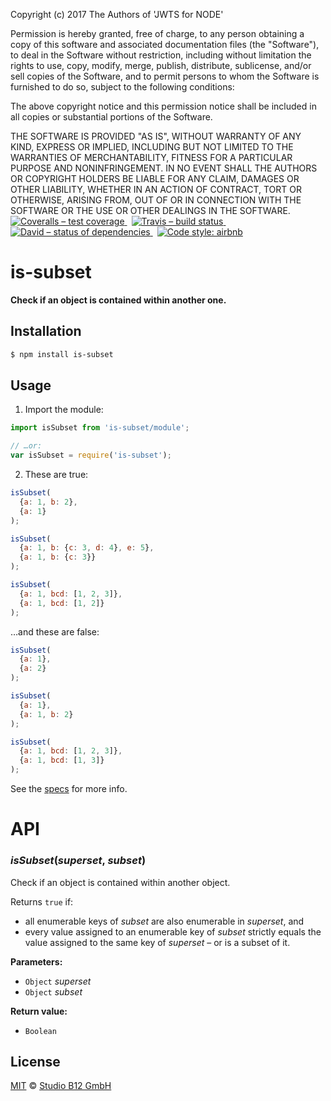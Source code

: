 Copyright (c) 2017 The Authors of 'JWTS for NODE'

Permission is hereby granted, free of charge, to any person obtaining a copy of
this software and associated documentation files (the "Software"), to deal in
the Software without restriction, including without limitation the rights to
use, copy, modify, merge, publish, distribute, sublicense, and/or sell copies of
the Software, and to permit persons to whom the Software is furnished to do so,
subject to the following conditions:

The above copyright notice and this permission notice shall be included in all
copies or substantial portions of the Software.

THE SOFTWARE IS PROVIDED "AS IS", WITHOUT WARRANTY OF ANY KIND, EXPRESS OR
IMPLIED, INCLUDING BUT NOT LIMITED TO THE WARRANTIES OF MERCHANTABILITY, FITNESS
FOR A PARTICULAR PURPOSE AND NONINFRINGEMENT. IN NO EVENT SHALL THE AUTHORS OR
COPYRIGHT HOLDERS BE LIABLE FOR ANY CLAIM, DAMAGES OR OTHER LIABILITY, WHETHER
IN AN ACTION OF CONTRACT, TORT OR OTHERWISE, ARISING FROM, OUT OF OR IN
CONNECTION WITH THE SOFTWARE OR THE USE OR OTHER DEALINGS IN THE SOFTWARE.
[![Coveralls – test coverage
](https://img.shields.io/coveralls/studio-b12/is-subset.svg?style=flat-square)
](https://coveralls.io/r/studio-b12/is-subset)
 [![Travis – build status
](https://img.shields.io/travis/studio-b12/is-subset/master.svg?style=flat-square)
](https://travis-ci.org/studio-b12/is-subset)
 [![David – status of dependencies
](https://img.shields.io/david/studio-b12/is-subset.svg?style=flat-square)
](https://david-dm.org/studio-b12/is-subset)
 [![Code style: airbnb
](https://img.shields.io/badge/code%20style-airbnb-blue.svg?style=flat-square)
](https://github.com/airbnb/javascript)




is-subset
=========

**Check if an object is contained within another one.**




Installation
------------

```sh
$ npm install is-subset
```




Usage
-----

1) Import the module:

```js
import isSubset from 'is-subset/module';

// …or:
var isSubset = require('is-subset');
```

2) These are true:

```js
isSubset(
  {a: 1, b: 2},
  {a: 1}
);

isSubset(
  {a: 1, b: {c: 3, d: 4}, e: 5},
  {a: 1, b: {c: 3}}
);

isSubset(
  {a: 1, bcd: [1, 2, 3]},
  {a: 1, bcd: [1, 2]}
);
```

…and these are false:

```js
isSubset(
  {a: 1},
  {a: 2}
);

isSubset(
  {a: 1},
  {a: 1, b: 2}
);

isSubset(
  {a: 1, bcd: [1, 2, 3]},
  {a: 1, bcd: [1, 3]}
);
```

See the [specs][] for more info.

[specs]:  ./test.js




API
===

###  *isSubset*(*superset*, *subset*)  ###

Check if an object is contained within another object.

Returns `true` if:
- all enumerable keys of *subset* are also enumerable in *superset*, and
- every value assigned to an enumerable key of *subset* strictly equals the value assigned to the same key of *superset* – or is a subset of it.

**Parameters:**
- `Object` *superset*
- `Object` *subset*

**Return value:**
- `Boolean`




License
-------

[MIT][] © [Studio B12 GmbH][]

[MIT]:  ./License.md
[Studio B12 GmbH]:  https://github.com/studio-b12
